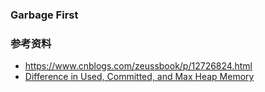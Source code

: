 ### Garbage First


### 参考资料
- https://www.cnblogs.com/zeussbook/p/12726824.html
- [Difference in Used, Committed, and Max Heap Memory](https://www.baeldung.com/java-heap-used-committed-max)